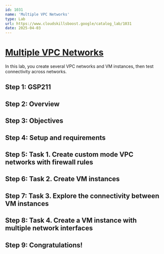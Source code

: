 ```yaml
---
id: 1031
name: 'Multiple VPC Networks'
type: Lab
url: https://www.cloudskillsboost.google/catalog_lab/1031
date: 2025-04-03
---
```


# [Multiple VPC Networks](https://www.cloudskillsboost.google/catalog_lab/1031)

In this lab, you create several VPC networks and VM instances, then test connectivity across networks.

## Step 1: GSP211

## Step 2: Overview

## Step 3: Objectives

## Step 4: Setup and requirements

## Step 5: Task 1. Create custom mode VPC networks with firewall rules

## Step 6: Task 2. Create VM instances

## Step 7: Task 3. Explore the connectivity between VM instances

## Step 8: Task 4. Create a VM instance with multiple network interfaces

## Step 9: Congratulations!
